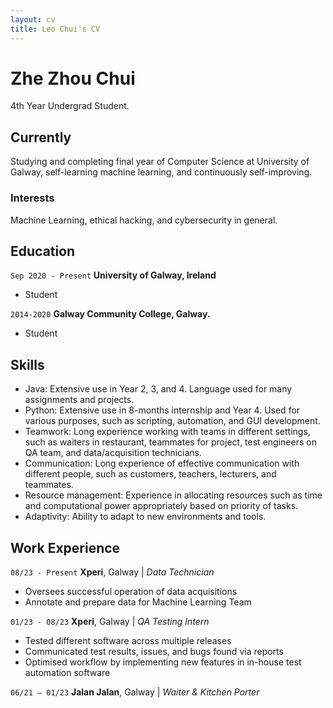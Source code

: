 ```yaml
---
layout: cv
title: Leo Chui's CV
---
```

# Zhe Zhou Chui
4th Year Undergrad Student.

<!--
<div id="webaddress">
<a href="isaac@applesdofall.org">isaac@applesdofall.org</a>
| <a href="http://en.wikipedia.org/wiki/Isaac_Newton">My wikipedia page</a>
</div>
-->

## Currently

Studying and completing final year of Computer Science at University of Galway, self-learning machine learning, and continuously self-improving.


### Interests

Machine Learning, ethical hacking, and cybersecurity in general.


## Education

`Sep 2020 - Present`
__University of Galway, Ireland__

- Student

`2014-2020`
__Galway Community College, Galway.__

- Student


## Skills

- Java: Extensive use in Year 2, 3, and 4. Language used for many assignments and projects.
- Python: Extensive use in 8-months internship and Year 4. Used for various purposes, such as scripting, automation, and GUI development. 
- Teamwork: Long experience working with teams in different settings, such as waiters in restaurant, teammates for project, test engineers on QA team, and data/acquisition technicians.
- Communication: Long experience of effective communication with different people, such as customers, teachers, lecturers, and teammates.
- Resource management: Experience in allocating resources such as time and computational power appropriately based on priority of tasks.
- Adaptivity: Ability to adapt to new environments and tools.



## Work Experience

`08/23 - Present`
__Xperi__, Galway | *Data Technician*

- Oversees successful operation of data acquisitions
- Annotate and prepare data for Machine Learning Team

`01/23 - 08/23`
__Xperi__, Galway | *QA Testing Intern*

- Tested different software across multiple releases
- Communicated test results, issues, and bugs found via reports
- Optimised workflow by implementing new features in in-house test automation software

`06/21 – 01/23`
__Jalan Jalan__, Galway | *Waiter & Kitchen Porter*


<!-- ### Footer

Last updated: September, 2023 -->
